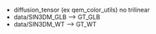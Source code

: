 - diffusion_tensor (ex qem_color_utils) no trilinear
- data/SIN3DM_GLB --> GT_GLB
- data/SIN3DM_WT --> GT_WT